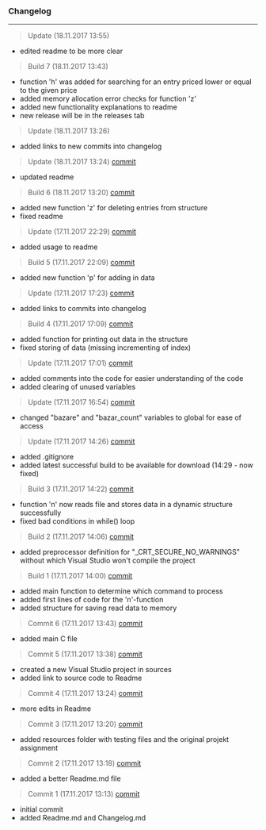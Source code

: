 ### Changelog

---------

> Update (18.11.2017 13:55)
- edited readme to be more clear

> Build 7 (18.11.2017 13:43)
- function 'h' was added for searching for an entry priced lower or equal to the given price
- added memory allocation error checks for function 'z'
- added new functionality explanations to readme
- new release will be in the releases tab

> Update (18.11.2017 13:26)
- added links to new commits into changelog

> Update (18.11.2017 13:24) [commit](https://github.com/dodancs/PrPr-Projekt2/commit/a1f867a261bece653afb14e457873a3bad569896)
- updated readme

> Build 6 (18.11.2017 13:20) [commit](https://github.com/dodancs/PrPr-Projekt2/commit/1788e834e900cc750e75d0dbce3bb5140cc085e6)
- added new function 'z' for deleting entries from structure
- fixed readme

> Update (17.11.2017 22:29) [commit](https://github.com/dodancs/PrPr-Projekt2/commit/fe331d97a7fbffe41d6b8f4a60e41245dac37cce)
- added usage to readme

> Build 5 (17.11.2017 22:09) [commit](https://github.com/dodancs/PrPr-Projekt2/commit/ad974916e1e61cc25652d5f1f75a05b3770ab103)
- added new function 'p' for adding in data

> Update (17.11.2017 17:23) [commit](https://github.com/dodancs/PrPr-Projekt2/commit/33b0cb50ea93fbe5dc8f6efbff1941c1373edb33)
- added links to commits into changelog

> Build 4 (17.11.2017 17:09) [commit](https://github.com/dodancs/PrPr-Projekt2/commit/be0e53a66ab4293ae088410a2c5b8cf04e97745c)
- added function for printing out data in the structure
- fixed storing of data (missing incrementing of index)

> Update (17.11.2017 17:01) [commit](https://github.com/dodancs/PrPr-Projekt2/commit/52300b6fc9530447e6919e4ae7f96d5ddb3f3b9b)
- added comments into the code for easier understanding of the code
- added clearing of unused variables

> Update (17.11.2017 16:54) [commit](https://github.com/dodancs/PrPr-Projekt2/commit/58c1f139c27335f09c269e6580d9478877a86276)
- changed "bazare" and "bazar_count" variables to global for ease of access

> Update (17.11.2017 14:26) [commit](https://github.com/dodancs/PrPr-Projekt2/commit/9080ac260675b0ac8b19e437cc7f3596756ef46d)
- added .gitignore
- added latest successful build to be available for download (14:29 - now fixed)

> Build 3 (17.11.2017 14:22) [commit](https://github.com/dodancs/PrPr-Projekt2/commit/9f49fd2a1eef56c96ec9de965fb793293abce753)
- function 'n' now reads file and stores data in a dynamic structure successfully
- fixed bad conditions in while() loop

> Build 2 (17.11.2017 14:06) [commit](https://github.com/dodancs/PrPr-Projekt2/commit/e773a13bbdd12576d8bc6e09281b235a29cc8973)
- added preprocessor definition for "_CRT_SECURE_NO_WARNINGS" without which Visual Studio won't compile the project

> Build 1 (17.11.2017 14:00) [commit](https://github.com/dodancs/PrPr-Projekt2/commit/60a17e2eba533c06a49b8ffde4ae6e9e9e3dc325)
- added main function to determine which command to process
- added first lines of code for the 'n'-function
- added structure for saving read data to memory

> Commit 6 (17.11.2017 13:43) [commit](https://github.com/dodancs/PrPr-Projekt2/commit/ab175dd743b07eb1e9052fc6143c475a3d3fba29)
- added main C file

> Commit 5 (17.11.2017 13:38) [commit](https://github.com/dodancs/PrPr-Projekt2/commit/7eab2cf94dd4f4d031b81f6f7e02c987f5dad726)
- created a new Visual Studio project in sources
- added link to source code to Readme

> Commit 4 (17.11.2017 13:24) [commit](https://github.com/dodancs/PrPr-Projekt2/commit/17d918eabcbcc7aa7b0cacffc75b8724f3d753f2)
- more edits in Readme

> Commit 3 (17.11.2017 13:20) [commit](https://github.com/dodancs/PrPr-Projekt2/commit/acdaf7c05930fb32e23bb359c9f7430155e8621f)
- added resources folder with testing files and the original projekt assignment

> Commit 2 (17.11.2017 13:18) [commit](https://github.com/dodancs/PrPr-Projekt2/commit/3846c61cc4b75844dc836602f9063d5709688cd1)
- added a better Readme.md file

> Commit 1 (17.11.2017 13:13) [commit](https://github.com/dodancs/PrPr-Projekt2/commit/51c1a1344a276f2963c6d80bb1ff862e5da4b088)
- initial commit
- added Readme.md and Changelog.md
